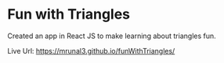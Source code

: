 # Fun with Triangles

Created an app in React JS to make learning about triangles fun.

Live Url: https://mrunal3.github.io/funWithTriangles/
